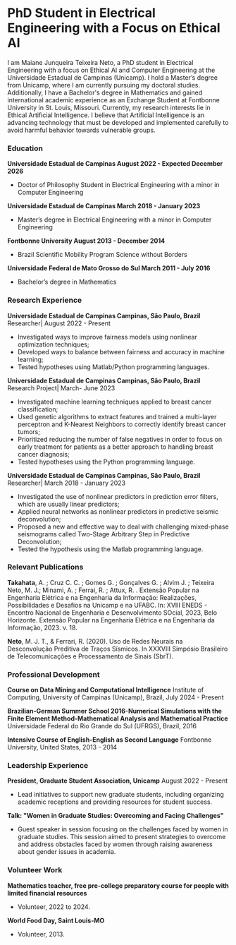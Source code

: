 # PhD Student in Electrical Engineering with a Focus on Ethical AI
I am Maiane Junqueira Teixeira Neto, a PhD student in Electrical Engineering with a focus on Ethical AI and Computer Engineering at the Universidade Estadual de Campinas (Unicamp). I hold a Master’s degree from Unicamp, where I am currently pursuing my doctoral studies. Additionally, I have a Bachelor's degree in Mathematics and gained international academic experience as an Exchange Student at Fontbonne University in St. Louis, Missouri. Currently, my research interests lie in Ethical Artificial Intelligence. I believe that Artificial Intelligence is an advancing technology that must be developed and implemented carefully to avoid harmful behavior towards vulnerable groups.


### Education
**Universidade Estadual de Campinas                        August 2022 -  Expected December 2026**
- Doctor of Philosophy Student in Electrical Engineering with a minor in Computer Engineering

**Universidade Estadual de Campinas	                                   March 2018 - January 2023**
- Master’s degree in Electrical Engineering with a minor in Computer Engineering

**Fontbonne University	                                             August 2013 - December 2014**
- Brazil Scientific Mobility Program Science without Borders

**Universidade Federal de Mato Grosso do Sul	                          March 2011 - July 2016**
- Bachelor’s degree in Mathematics

### Research Experience
**Universidade Estadual de Campinas                                  Campinas, São Paulo, Brazil**
Researcher|	                                                                          August 2022 - Present
- Investigated ways to improve fairness models using nonlinear optimization techniques;
- Developed ways to balance between fairness and accuracy in machine learning;
- Tested hypotheses using Matlab/Python programming languages.

**Universidade Estadual de Campinas                                   Campinas, São Paulo, Brazil**
Research Project|	                                                                       March- June 2023
- Investigated machine learning techniques applied to breast cancer classification;
- Used genetic algorithms to extract features and trained a multi-layer perceptron and K-Nearest Neighbors to correctly identify breast cancer tumors;
- Prioritized reducing the number of false negatives in order to focus on early treatment for patients as a better approach to handling breast cancer diagnosis;
- Tested hypotheses using the Python programming language.

**Universidade Estadual de Campinas	                                  Campinas, São Paulo, Brazil**
Researcher|	                                                                      March 2018 - January 2023
- Investigated the use of nonlinear predictors in prediction error filters, which are usually linear predictors;
- Applied neural networks as nonlinear predictors in predictive seismic deconvolution;
- Proposed a new and effective way to deal with challenging mixed-phase seismograms called Two-Stage Arbitrary Step in Predictive Deconvolution;
- Tested the hypothesis using the Matlab programming language.

### Relevant Publications
**Takahata**, A. ; Cruz C. C. ; Gomes G. ; Gonçalves G. ; Alvim J. ; Teixeira Neto, M. J.; Minami, A. ; Ferrai, R. ; Attux, R. . Extensão Popular na Engenharia Elétrica e na Engenharia da Informação: Realizações, Possibilidades e Desafios na Unicamp e na UFABC. In: XVIII ENEDS - Encontro Nacional de Engenharia e Desenvolvimento SOcial, 2023, Belo Horizonte. Extensão Popular na Engenharia Elétrica e na Engenharia da Informação, 2023. v. 18. 

**Neto**, M. J. T., & Ferrari, R. (2020). Uso de Redes Neurais na Desconvolução Preditiva de Traços Sísmicos. In XXXVIII Simpósio Brasileiro de Telecomunicações e Processamento de Sinais (SbrT).

### Professional Development
**Course on Data Mining and Computational Intelligence**
Institute of Computing, University of Campinas (Unicamp), Brazil, July 2024 - Present

**Brazilian-German Summer School 2016-Numerical Simulations with the Finite Element Method-Mathematical Analysis and Mathematical Practice**
Universidade Federal do Rio Grande do Sul (UFRGS), Brazil, 2016

**Intensive Course of English-English as Second Language**
Fontbonne University, United States, 2013 - 2014 


### Leadership Experience
**President, Graduate Student Association, Unicamp**
August 2022 - Present
- Lead initiatives to support new graduate students, including organizing academic receptions and providing resources for student success.

**Talk: "Women in Graduate Studies: Overcoming and Facing Challenges"**
- Guest speaker in session focusing on the challenges faced by women in graduate studies. This session aimed to present strategies to overcome and address obstacles faced by women through raising awareness about gender issues in academia.

### Volunteer Work
**Mathematics teacher, free pre-college preparatory course for people with limited financial resources**
- Volunteer, 2022 to 2024.
    
**World Food Day, Saint Louis-MO**
- Volunteer, 2013.
